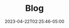 ---
title: "Blog"
toc: false
date: 2023-04-22T02:25:46-05:00
lastmod: 2023-04-22T02:25:46-05:00
draft: false
related: false
Description: "Robert Boscacci is a data scientist and engineer. He performs some contract data engineering projects, but he mostly just scrapes data for Angi Inc" # Keep to 150-160 chars
keywords:
 - Robert Boscacci
 - Data science
 - Computer Vision
 - NYC
 - New York City
 - Data Engineering
 - Contract
 - Freelance
 - Full-time
---